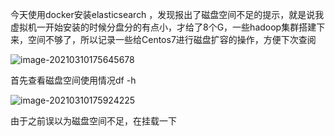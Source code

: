 今天使用docker安装elasticsearch ，发现报出了磁盘空间不足的提示，就是说我虚拟机一开始安装的时候分盘分的有点小，才给了8个G，一些hadoop集群搭建下来，空间不够了，所以记录一些给Centos7进行磁盘扩容的操作，方便下次查阅

![image-20210310175645678](http://cdn.noteblogs.cn/image-20210310175645678.png)

首先查看磁盘空间使用情况df -h

![image-20210310175924225](http://cdn.noteblogs.cn/image-20210310175924225.png)

由于之前误以为磁盘空间不足，在挂载一下